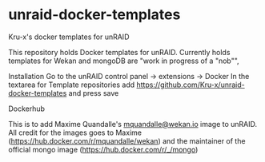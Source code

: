 # unraid-docker-templates
Kru-x's docker templates for unRAID

This repository holds Docker templates for unRAID. Currently holds templates for Wekan and mongoDB are "work in progress of a "nob"",

Installation
Go to the unRAID control panel -> extensions -> Docker
In the textarea for Template repositories add https://github.com/Kru-x/unraid-docker-templates and press save


Dockerhub

This is to add Maxime Quandalle's <mquandalle@wekan.io> image to unRAID. All credit for the images goes to Maxime (https://hub.docker.com/r/mquandalle/wekan) and the maintainer of the official mongo image (https://hub.docker.com/r/_/mongo)
